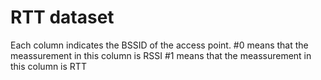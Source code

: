 # RTT dataset
Each column indicates the BSSID of the access point.
#0 means that the meassurement in this column is RSSI
#1 means that the meassurement in this column is RTT
